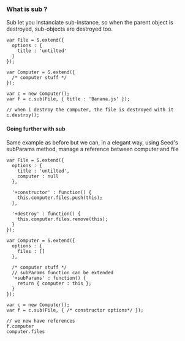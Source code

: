 ### What is sub ?

Sub let you instanciate sub-instance, so when the parent object is destroyed, sub-objects are destroyed too.

    var File = S.extend({
      options : {
        title : 'untilted'
      }
    });
    
    var Computer = S.extend({
      /* computer stuff */
    });
    
    var c = new Computer();
    var f = c.sub(File, { title : 'Banana.js' });
    
    // when i destroy the computer, the file is destroyed with it
    c.destroy();

#### Going further with sub
Same example as before but we can, in a elegant way, using Seed's subParams method, manage a reference between computer and file

    var File = S.extend({
      options : {
        title : 'untilted',
        computer : null
      },
      
      '+constructor' : function() {
        this.computer.files.push(this);
      },
      
      '+destroy' : function() {
        this.computer.files.remove(this);
      }
    });
    
    var Computer = S.extend({
      options : {
        files : []
      },
      
      /* computer stuff */
      // subParams function can be extended
      '+subParams' : function() {
        return { computer : this };
      }
    });
    
    var c = new Computer();
    var f = c.sub(File, { /* constructor options*/ });
    
    // we now have references
    f.computer
    computer.files 
